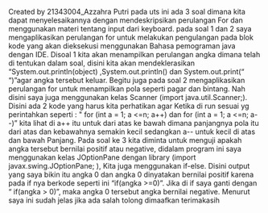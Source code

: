 Created by 21343004_Azzahra Putri
pada uts ini ada 3 soal dimana kita dapat menyelesaikannya dengan mendeskripsikan perulangan For dan menggunakan materi tentang input dari keyboard.
pada soal 1 dan 2 saya mengaplikasikan perulangan for untuk melakukan pengulangan pada blok kode yang akan dieksekusi menggunakan Bahasa pemograman java dengan IDE. Disoal 1 kita akan menampilkan perulangan angka dimana telah di tentukan dalam soal, disini kita akan mendeklerasikan “System.out.println(object) ,System.out.println() dan System.out.print(“  “)”agar angka tersebut keluar. Begitu juga pada soal 2 mengaplikasikan perulangan for untuk menampilkan pola seperti pagar dan bintang. Nah disini saya juga menggunakan kelas Scanner (import java.util.Scanner;). Disini ada 2 kode yang harus kita perhatikan agar Ketika di run sesuai yg perintahkan seperti : " for (int a = 1; a <=n; a++) dan for (int a = 1; a <=n; a--)” kita lihat di a++ itu untuk dari atas ke bawah dimana panjangnya pola itu dari atas dan kebawahnya semakin kecil sedangkan a-- untuk kecil di atas dan bawah Panjang.
Pada soal ke 3 kita diminta untuk menguji apakah angka tersebut bernilai positif atau negative, didalam program ini saya menggunakan kelas JOptionPane dengan library (import javax.swing.JOptionPane; ), Kita juga menggunakan if-else. Disini output yang saya bikin itu angka 0 dan angka 0 dinyatakan bernilai positif karena pada if nya berkode seperti ini  “if(angka >=0)”. Jika di if saya ganti dengan “ if(angka > 0)”, maka angka 0 tersebut angka bernilai negative.
Menurut saya ini sudah jelas jika ada salah tolong dimaafkan terimakasih
